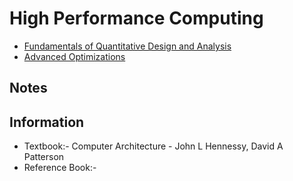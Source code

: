 # High Performance Computing
- [Fundamentals of Quantitative Design and Analysis](fundamentals-of-quantitative-design-and-analysis.md)
- [Advanced Optimizations]()

## Notes

## Information
- Textbook:- Computer Architecture - John L Hennessy, David A Patterson
- Reference Book:-
